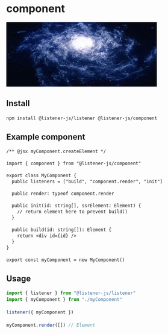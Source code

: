 # component

![component](media/component.gif)

## Install

```bash
npm install @listener-js/listener @listener-js/component
```

## Example component

```tsx
/** @jsx myComponent.createElement */

import { component } from "@listener-js/component"

export class MyComponent {
  public listeners = ["build", "component.render", "init"]

  public render: typeof component.render

  public init(id: string[], ssrElement: Element) {
    // return element here to prevent build()
  }

  public build(id: string[]): Element {
    return <div id={id} />
  }
}

export const myComponent = new MyComponent()
```

## Usage

```js
import { listener } from "@listener-js/listener"
import { myComponent } from "./myComponent"

listener({ myComponent })

myComponent.render([]) // Element
```
